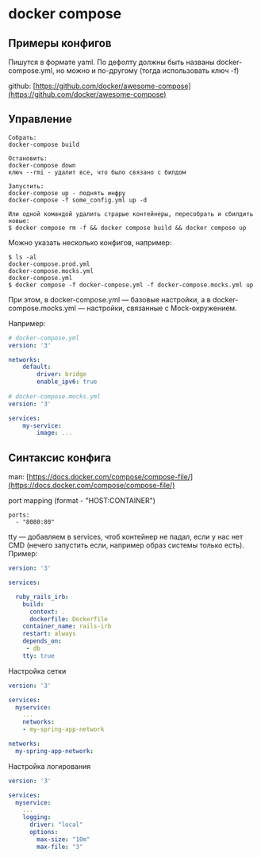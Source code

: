 # docker compose

## Примеры конфигов&#x20;

Пишутся в формате yaml. По дефолту должны быть названы docker-compose.yml, но можно и по-другому (тогда использовать ключ -f)

github: [https://github.com/docker/awesome-compose](https://github.com/docker/awesome-compose)

## Управление

```
Собрать:
docker-compose build

Остановить:
docker-compose down 
ключ --rmi - удалит все, что было связано с билдом

Запустить:
docker-compose up - поднять инфру
docker-compose -f some_config.yml up -d 

Или одной командой удалить страрые контейнеры, пересобрать и сбилдить новые:
$ docker compose rm -f && docker compose build && docker compose up 
```

Можно указать несколько конфигов, например:

```
$ ls -al
docker-compose.prod.yml
docker-compose.mocks.yml
docker-compose.yml
$ docker compose -f docker-compose.yml -f docker-compose.mocks.yml up
```

При этом, в docker-compose.yml — базовые настройки, а в docker-compose.mocks.yml — настройки, связанные с Mock-окружением.

Например:

```yaml
# docker-compose.yml
version: '3'

networks:
    default:
        driver: bridge
        enable_ipv6: true
        
# docker-compose.mocks.yml
version: '3'

services:
    my-service:
        image: ...
```

## Синтаксис конфига

man: [https://docs.docker.com/compose/compose-file/](https://docs.docker.com/compose/compose-file/)

port mapping (format - "HOST:CONTAINER")

```
ports:
  - "8080:80"
```

tty — добавляем в services, чтоб контейнер не падал, если у нас нет CMD (нечего запустить если, например образ системы только есть). Пример:

```yaml
version: '3'

services:

  ruby_rails_irb:
    build:
      context: .
      dockerfile: Dockerfile
    container_name: rails-irb
    restart: always
    depends_on:
     - db
    tty: true
```

Настройка сетки

```yaml
version: '3'

services:
  myservice:
    ...
    networks:
    - my-spring-app-network

networks:
  my-spring-app-network:
```

Настройка логирования

```yaml
version: '3'

services:
  myservice:
    ...
    logging:
      driver: "local"
      options:
        max-size: "10m"
        max-file: "3"
```

